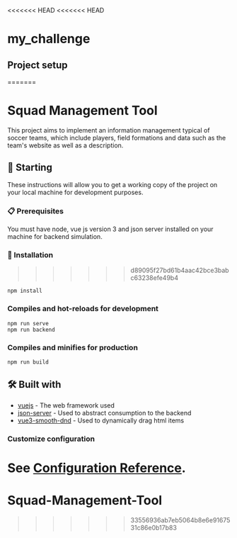 <<<<<<< HEAD
<<<<<<< HEAD
# my_challenge

## Project setup
=======
# Squad Management Tool
This project aims to implement an information management typical of soccer teams, which include players, field formations and data such as the team's website as well as a description.
## 🚀 Starting
These instructions will allow you to get a working copy of the project on your local machine for development purposes.
### 📋 Prerequisites
You must have node, vue js version 3 and json server installed on your machine for backend simulation.
### 🔧 Installation
>>>>>>> d89095f27bd61b4aac42bce3babc63238efe49b4
```
npm install
```

### Compiles and hot-reloads for development
```
npm run serve
npm run backend
```

### Compiles and minifies for production
```
npm run build
```
## 🛠️ Built with
* [vuejs]((https://vuejs.org/)) - The web framework used
* [json-server]([(https://www.npmjs.com/package/json-server)]) - Used to abstract consumption to the backend
* [vue3-smooth-dnd]([(https://www.npmjs.com/package/vue3-smooth-dnd)]) - Used to dynamically drag html items

### Customize configuration
See [Configuration Reference](https://cli.vuejs.org/config/).
=======
# Squad-Management-Tool
>>>>>>> 33556936ab7eb5064b8e6e9167531c86e0b17b83
